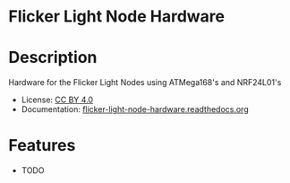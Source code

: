 # Flicker Light Node Hardware


# Description

Hardware for the Flicker Light Nodes using ATMega168's and NRF24L01's

* License: [CC BY 4.0](http://creativecommons.org/licenses/by/4.0/legalcode)
* Documentation: [flicker-light-node-hardware.readthedocs.org](https://flicker-light-node-hardware.readthedocs.org)


# Features

* TODO
